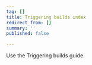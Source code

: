 ```yaml
---
tag: []
title: Triggering builds index
redirect_from: []
summary: ''
published: false

---
```

Use the Triggering builds guide.